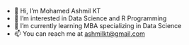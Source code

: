 - 👋 Hi, I’m Mohamed Ashmil KT
- 👀 I’m interested in Data Science and R Programming
- 🌱 I’m currently learning MBA specializing in Data Science
- 📫 You can reach me at ashmilkt@gmail.com

<!---
ashmilkt/ashmilkt is a ✨ special ✨ repository because its `README.md` (this file) appears on your GitHub profile.
You can click the Preview link to take a look at your changes.
--->
